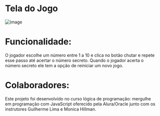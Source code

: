 <h1 align="left"> Tela do Jogo </h1>

![image](https://github.com/user-attachments/assets/0ba5c8b6-4cef-4b6d-83d1-9331601ff898)

<h1 align="left"> Funcionalidade: </h1>
O jogador escolhe um número entre 1 a 10 e clica no botão chutar e repete esse passo até acertar o número secreto.
Quando o jogador acerta o número secreto ele tem a opção de reiniciar um novo jogo.

<h1 align="left"> Colaboradores: </h1>
Este projeto foi desenvolvido no curso lógica de programação: mergulhe em programação com JavaScript oferecido pela Alura/Oracle junto com os instrutores Guilherme Lima e Monica Hillman.
